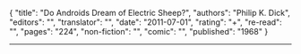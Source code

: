 {
"title": "Do Androids Dream of Electric Sheep?",
"authors": "Philip K. Dick",
"editors": "",
"translator": "",
"date": "2011-07-01",
"rating": "+",
"re-read": "",
"pages": "224",
"non-fiction": "",
"comic": "",
"published": "1968"
}

---
